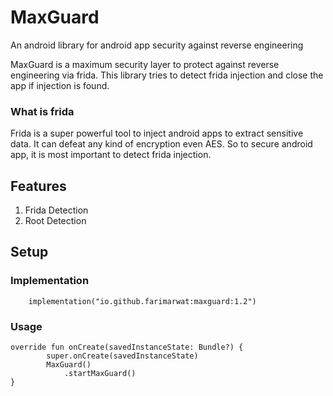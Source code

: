 # MaxGuard
An android library for android app security against reverse engineering

MaxGuard is a maximum security layer to protect against reverse engineering via frida. This library tries to detect frida injection and close the app if injection is found.

### What is frida
Frida is a super powerful tool to inject android apps to extract sensitive data. It can defeat any kind of encryption even AES. So to secure android app, it is most important
to detect frida injection.

## Features
1. Frida Detection
2. Root Detection

## Setup

### Implementation
```
    implementation("io.github.farimarwat:maxguard:1.2")
```

### Usage
```
override fun onCreate(savedInstanceState: Bundle?) {
        super.onCreate(savedInstanceState)
        MaxGuard()
            .startMaxGuard()
}
```
